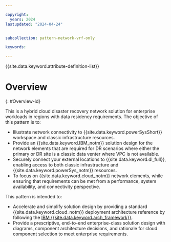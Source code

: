 ```yaml
---

copyright:
  years: 2024
lastupdated: "2024-04-24"


subcollection: pattern-network-vrf-only

keywords:

---
```


{{site.data.keyword.attribute-definition-list}}

# Overview
{: #Overview-id}

 This is a hybrid cloud disaster recovery network solution for enterprise workloads in regions with data residency requirements. The objective of this pattern is to:

- Illustrate network connectivity to {{site.data.keyword.powerSysShort}} workspace and classic infrastructure resources.
- Provide an {{site.data.keyword.IBM_notm}} solution design for the network elements that are required for DR scenarios where either the primary or DR site is a classic data venter where VPC is not available.
- Securely connect your external locations to {{site.data.keyword.dl_full}}, enabling access to both classic infrastructure and {{site.data.keyword.powerSys_notm}} resources.
- To focus on {{site.data.keyword.cloud_notm}} network elements, while ensuring that requirements can be met from a performance, system availability, and connectivity perspective.

This pattern is intended to:

- Accelerate and simplify solution design by providing a standard {{site.data.keyword.cloud_notm}} deployment architecture reference by following the [IBM {{site.data.keyword.arch_framework}}](/docs/architecture-framework).
- Provide a prescriptive, end-to-end enterprise-class solution design with diagrams, component architecture decisions, and rationale for cloud component selection to meet enterprise requirements.
